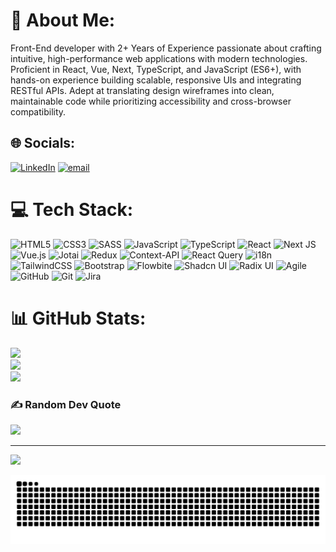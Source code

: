 # 💫 About Me:

Front-End developer with 2+ Years of Experience passionate about crafting intuitive, high-performance web applications with modern technologies. Proficient in React, Vue, Next, TypeScript, and JavaScript (ES6+), with hands-on experience building scalable, responsive UIs and integrating RESTful APIs. Adept at translating design wireframes into clean, maintainable code while prioritizing accessibility and cross-browser compatibility.

## 🌐 Socials:

[![LinkedIn](https://img.shields.io/badge/LinkedIn-%230077B5.svg?logo=linkedin&logoColor=white)](https://linkedin.com/in/https://www.linkedin.com/in/omaradelbayoumy/) [![email](https://img.shields.io/badge/Email-D14836?logo=gmail&logoColor=white)](mailto:omaradelbayoumy@gmail.com)

# 💻 Tech Stack:

![HTML5](https://img.shields.io/badge/html5-%23E34F26.svg?style=for-the-badge&logo=html5&logoColor=white)
![CSS3](https://img.shields.io/badge/css3-%231572B6.svg?style=for-the-badge&logo=css3&logoColor=white)
![SASS](https://img.shields.io/badge/SASS-hotpink.svg?style=for-the-badge&logo=SASS&logoColor=white)
![JavaScript](https://img.shields.io/badge/javascript-%23323330.svg?style=for-the-badge&logo=javascript&logoColor=%23F7DF1E)
![TypeScript](https://img.shields.io/badge/typescript-%23007ACC.svg?style=for-the-badge&logo=typescript&logoColor=white)
![React](https://img.shields.io/badge/react-%2320232a.svg?style=for-the-badge&logo=react&logoColor=%2361DAFB)
![Next JS](https://img.shields.io/badge/Next-black?style=for-the-badge&logo=next.js&logoColor=white)
![Vue.js](https://img.shields.io/badge/vue.js-%2335495e.svg?style=for-the-badge&logo=vuedotjs&logoColor=%234FC08D)
![Jotai](https://img.shields.io/badge/jotai-%23000000.svg?style=for-the-badge&logo=jotai&logoColor=white)
![Redux](https://img.shields.io/badge/redux-%23593d88.svg?style=for-the-badge&logo=redux&logoColor=white)
![Context-API](https://img.shields.io/badge/Context--Api-000000?style=for-the-badge&logo=react)
![React Query](https://img.shields.io/badge/-React%20Query-FF4154?style=for-the-badge&logo=react%20query&logoColor=white)
![i18n](https://img.shields.io/badge/i18n-%2300AEEF.svg?style=for-the-badge&logo=i18next&logoColor=white)
![TailwindCSS](https://img.shields.io/badge/tailwindcss-%2338B2AC.svg?style=for-the-badge&logo=tailwind-css&logoColor=white)
![Bootstrap](https://img.shields.io/badge/bootstrap-%238511FA.svg?style=for-the-badge&logo=bootstrap&logoColor=white)
![Flowbite](https://img.shields.io/badge/Flowbite-%2320232a.svg?style=for-the-badge&logo=flowbite&logoColor=%2361DAFB)
![Shadcn UI](https://img.shields.io/badge/shadcn/ui-%23000000.svg?style=for-the-badge&logo=data:image/png;base64,iVBORw0KGgoAAAANSUhEUgAAAA0AAAANCAYAAABy6+R8AAAACXBIWXMAAAsTAAALEwEAmpwYAAAAgElEQVR4nGNgoDZoZpDfA6Q1gfQ2BgziGcBYE4h3AbECFteATLsJxF5oEllAbADE3kjsnUDsjsbfAcRaQKwAxL+BeAkQBwGxJJrEByB2QOLvAeIkIN4O5YNM+gfEE4BYC4j3A/EWJIk9QOwBxJeAWBTqpJNArIRkEhgADW9gogMGAOGpUB3pI6RIAAAAAElFTkSuQmCC)
![Radix UI](https://img.shields.io/badge/radix%20ui-161618.svg?style=for-the-badge&logo=radix-ui&logoColor=white)
![Agile](https://img.shields.io/badge/agile-%230079BF.svg?style=for-the-badge&logo=jira&logoColor=white)
![GitHub](https://img.shields.io/badge/github-%23121011.svg?style=for-the-badge&logo=github&logoColor=white)
![Git](https://img.shields.io/badge/git-%23F05033.svg?style=for-the-badge&logo=git&logoColor=white)
![Jira](https://img.shields.io/badge/jira-%230A0FFF.svg?style=for-the-badge&logo=jira&logoColor=white)

# 📊 GitHub Stats:

![](https://github-readme-stats.vercel.app/api?username=OmarBayoumy01&theme=dark&hide_border=true&include_all_commits=true&count_private=true)<br/>
![](https://nirzak-streak-stats.vercel.app/?user=OmarBayoumy01&theme=dark&hide_border=true)<br/>
![](https://github-readme-stats.vercel.app/api/top-langs/?username=OmarBayoumy01&theme=dark&hide_border=true&include_all_commits=true&count_private=true&layout=compact)

### ✍️ Random Dev Quote

![](https://quotes-github-readme.vercel.app/api?type=horizontal&theme=radical)

---

[![](https://visitcount.itsvg.in/api?id=OmarBayoumy01&icon=0&color=0)](https://visitcount.itsvg.in)

<!-- Proudly created with GPRM ( https://gprm.itsvg.in ) -->
<img src="https://raw.githubusercontent.com/OmarBayoumy01/OmarBayoumy01/output/snake.svg" alt="Snake animation" />

<!-- Proudly created with GPRM ( https://gprm.itsvg.in ) -->

